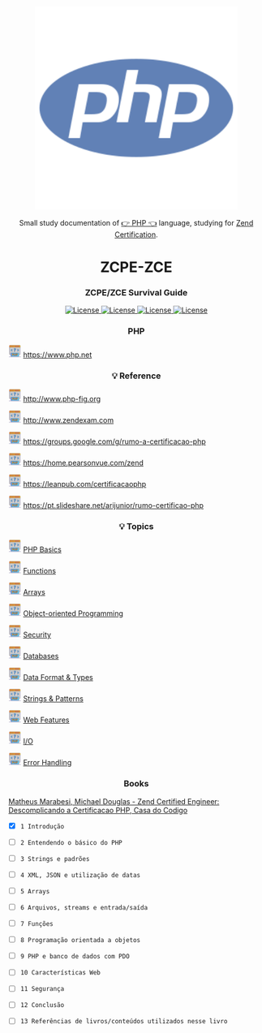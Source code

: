 <p align="center"><img src="php.svg" width=400></p>

<p align="center">Small study documentation of <a href="https://www.php.net">👉 PHP 👈</a> language, studying for <a href="https://www.zend.com/training/php-certification-exam">Zend Certification</a>.</p>

<h1 align="center">ZCPE-ZCE</h1>

<h3 align="center">
    ZCPE/ZCE Survival Guide
</h3>

<p align="center">
    <a href="https://opensource.org/licenses/MIT">
        <img alt="License" src="https://img.shields.io/badge/License-MIT-yellow.svg">
    </a>
    <a href="#">
        <img alt="License" src="https://img.shields.io/github/languages/count/MagicalStrangeQuark/ZCPE-ZCE">
    </a>
    <a href="#">
        <img alt="License" src="https://img.shields.io/github/last-commit/MagicalStrangeQuark/ZCPE-ZCE">
    </a>
    <a href="#">
        <img alt="License" src="https://img.shields.io/github/followers/MagicalStrangeQuark?style=social">
    </a>
</p>

<h3 align="center">PHP</h3>

<span><img src="php-code.svg" width=25 height=25></span> https://www.php.net

<h3 align="center">💡 Reference</h3>

<span><img src="php-code.svg" width=25 height=25></span> http://www.php-fig.org

<span><img src="php-code.svg" width=25 height=25></span> http://www.zendexam.com

<span><img src="php-code.svg" width=25 height=25></span> https://groups.google.com/g/rumo-a-certificacao-php

<span><img src="php-code.svg" width=25 height=25></span> https://home.pearsonvue.com/zend

<span><img src="php-code.svg" width=25 height=25></span> https://leanpub.com/certificacaophp

<span><img src="php-code.svg" width=25 height=25></span> https://pt.slideshare.net/arijunior/rumo-certificao-php

<h3 align="center">💡 Topics</h3>

<span><img src="php-code.svg" width=25 height=25></span> <a href="https://github.com/MagicalStrangeQuark/ZCPE-ZCE/tree/master/ZCPE-ZCE/PHP%20Basics">PHP Basics</a>

<span><img src="php-code.svg" width=25 height=25></span> <a href="https://github.com/MagicalStrangeQuark/ZCPE-ZCE/tree/master/ZCPE-ZCE/Functions">Functions</a>

<span><img src="php-code.svg" width=25 height=25></span> <a href="https://github.com/MagicalStrangeQuark/ZCPE-ZCE/tree/master/ZCPE-ZCE/Arrays">Arrays</a>

<span><img src="php-code.svg" width=25 height=25></span> <a href="https://github.com/MagicalStrangeQuark/ZCPE-ZCE/tree/master/ZCPE-ZCE/Object-oriented%20Programming">Object-oriented Programming</a>

<span><img src="php-code.svg" width=25 height=25></span> <a href="https://github.com/MagicalStrangeQuark/ZCPE-ZCE/tree/master/ZCPE-ZCE/Security">Security</a>

<span><img src="php-code.svg" width=25 height=25></span> <a href="https://github.com/MagicalStrangeQuark/ZCPE-ZCE/tree/master/ZCPE-ZCE/Databases">Databases</a>

<span><img src="php-code.svg" width=25 height=25></span> <a href="https://github.com/MagicalStrangeQuark/ZCPE-ZCE/tree/master/ZCPE-ZCE/Data%20Format%20%26%20Types">Data Format & Types</a>

<span><img src="php-code.svg" width=25 height=25></span> <a href="https://github.com/MagicalStrangeQuark/ZCPE-ZCE/tree/master/ZCPE-ZCE/Strings%20%26%20Patterns">Strings & Patterns</a>

<span><img src="php-code.svg" width=25 height=25></span> <a href="https://github.com/MagicalStrangeQuark/ZCPE-ZCE/tree/master/ZCPE-ZCE/Web%20Features">Web Features</a>

<span><img src="php-code.svg" width=25 height=25></span> <a href="https://github.com/MagicalStrangeQuark/ZCPE-ZCE/tree/master/ZCPE-ZCE/IO">I/O</a>

<span><img src="php-code.svg" width=25 height=25></span> <a href="https://github.com/MagicalStrangeQuark/ZCPE-ZCE/tree/master/ZCPE-ZCE/Error%20Handling">Error Handling</a>

<h3 align="center">Books</h3>

<a href="https://github.com/MagicalStrangeQuark/ZCPE-ZCE/blob/master/Books/Matheus%20Marabesi%2C%20Michael%20Douglas%20-%20Zend%20Certified%20Engineer:%20%20Descomplicando%20a%20Certificacao%20PHP%2C%20Casa%20do%20Codigo.pdf">Matheus Marabesi, Michael Douglas - Zend Certified Engineer:  Descomplicando a Certificacao PHP, Casa do Codigo</a>

- [x] `1 Introdução`

- [ ] `2 Entendendo o básico do PHP`

- [ ] `3 Strings e padrões`

- [ ] `4 XML, JSON e utilização de datas`

- [ ] `5 Arrays`

- [ ] `6 Arquivos, streams e entrada/saída`

- [ ] `7 Funções`

- [ ] `8 Programação orientada a objetos`

- [ ] `9 PHP e banco de dados com PDO`

- [ ] `10 Características Web`

- [ ] `11 Segurança`

- [ ] `12 Conclusão`

- [ ] `13 Referências de livros/conteúdos utilizados nesse livro`